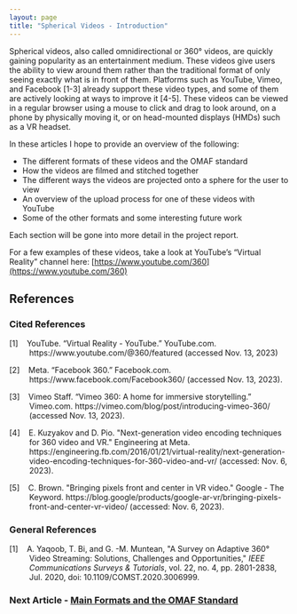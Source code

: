 ```yaml
---
layout: page
title: "Spherical Videos - Introduction"
---
```


Spherical videos, also called omnidirectional or 360° videos, are quickly gaining popularity as an entertainment medium. These videos give users the ability to view around them rather than the traditional format of only seeing exactly what is in front of them. Platforms such as YouTube, Vimeo, and Facebook [1-3] already support these video types, and some of them are actively looking at ways to improve it [4-5]. These videos can be viewed in a regular browser using a mouse to click and drag to look around, on a phone by physically moving it, or on head-mounted displays (HMDs) such as a VR headset. 

In these articles I hope to provide an overview of the following: 
- The different formats of these videos and the OMAF standard 
- How the videos are filmed and stitched together
- The different ways the videos are projected onto a sphere for the user to view
- An overview of the upload process for one of these videos with YouTube
- Some of the other formats and some interesting future work

Each section will be gone into more detail in the project report.

For a few examples of these videos, take a look at YouTube’s “Virtual Reality” channel here: [https://www.youtube.com/360](https://www.youtube.com/360)

## References
### Cited References
<div style="text-indent: -36px; padding-left: 36px;">
    <p>
        [1]&nbsp;&nbsp;&nbsp;&nbsp;YouTube. “Virtual Reality - YouTube.” YouTube.com. https://www.youtube.com/@360/featured (accessed Nov. 13, 2023)
    </p>
    <p>
        [2]&nbsp;&nbsp;&nbsp;&nbsp;Meta. “Facebook 360.” Facebook.com. https://www.facebook.com/Facebook360/ (accessed Nov. 13, 2023).
    </p>
    <p>
        [3]&nbsp;&nbsp;&nbsp;&nbsp;Vimeo Staff. “Vimeo 360: A home for immersive storytelling.” Vimeo.com. https://vimeo.com/blog/post/introducing-vimeo-360/ (accessed Nov. 13, 2023).
    </p>
    <p>
        [4]&nbsp;&nbsp;&nbsp;&nbsp;E. Kuzyakov and D. Pio. "Next-generation video encoding techniques for 360 video and VR." Engineering at Meta. https://engineering.fb.com/2016/01/21/virtual-reality/next-generation-video-encoding-techniques-for-360-video-and-vr/ (accessed: Nov. 6, 2023).
    </p>
    <p>
        [5]&nbsp;&nbsp;&nbsp;&nbsp;C. Brown. "Bringing pixels front and center in VR video." Google - The Keyword. https://blog.google/products/google-ar-vr/bringing-pixels-front-and-center-vr-video/ (accessed: Nov. 6, 2023).
    </p>
</div>

### General References
<div style="text-indent: -36px; padding-left: 36px;">
    <p>
        [1]&nbsp;&nbsp;&nbsp;&nbsp;A. Yaqoob, T. Bi, and G. -M. Muntean, "A Survey on Adaptive 360° Video Streaming: Solutions, Challenges and Opportunities," <em>IEEE Communications Surveys & Tutorials</em>, vol. 22, no. 4, pp. 2801-2838, Jul. 2020, doi: 10.1109/COMST.2020.3006999.
    </p>
</div>

### Next Article - [Main Formats and the OMAF Standard](/CSC461/articles/formats)